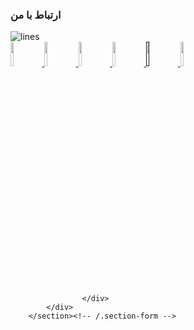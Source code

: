 <section id="contact" class="site-section section-form text-center">
            <div class="container">
                <h3>ارتباط با من</h3>
                <img src="{% static 'img/lines.svg' %}" class="img-lines" alt="lines">
                    <div class="row">
                        <a href='mailto:behzad.azadi2693@gmail.com'> <img style='width:10%; height:10%' src="{% static 'img/email.png' %}"> </a>
                        <a href='https://github.com/behzad-azadi2693/'> <img style='width:10%; height:10%' src="{% static 'img/github.png' %}"> </a>
                        <a href='https://wa.me/+989032627632'> <img style='width:10%; height:10%' src="{% static 'img/whatsapp.png' %}"> </a>
                        <a href='tel:+989032627632'> <img style='width:10%; height:10%' src="{% static 'img/phone.png' %}"> </a>
                        <a href=''> <img style='width:10%; height:10%' src="{% static 'img/insta.png' %}"> </a>
                        <a href='https://telegram.me/behzad_azadi2693'> <img style='width:10%; height:10%' src="{% static 'img/telegram.png' %}"> </a>
                     
                    </div>
            </div>
        </section><!-- /.section-form -->